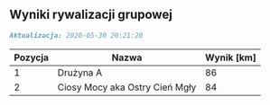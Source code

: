## Wyniki rywalizacji grupowej

```markdown
Aktualizacja: 2020-05-30 20:21:20
```

Pozycja | Nazwa | Wynik [km] |
------------ | -------------  | -------------
 1 |Drużyna A | 86 
 2 |Ciosy Mocy aka Ostry Cień Mgły | 84